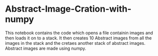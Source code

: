# Abstract-Image-Cration-with-numpy

This notebook contains the code which opens a file containin images and then loads it on to a stack. It then creates 10 Abstract images from all the images in the stack and the cretaes another stack of abstract images. 
Abstract images are made using numpy.
